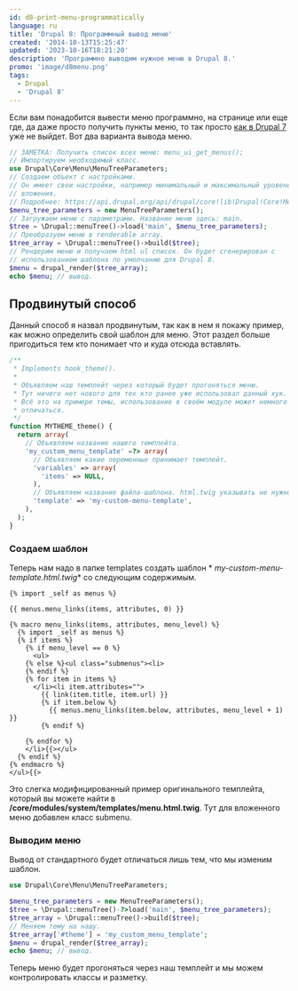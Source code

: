 ```yaml
---
id: d8-print-menu-programmatically
language: ru
title: 'Drupal 8: Программный вывод меню'
created: '2014-10-13T15:25:47'
updated: '2023-10-16T18:21:20'
description: 'Программно выводим нужное меню в Drupal 8.'
promo: 'image/d8menu.png'
tags:
  - Drupal
  - 'Drupal 8'
---
```


Если вам понадобится вывести меню программно, на странице или еще где, да даже
просто получить пункты меню, то так
просто [как в Drupal 7](http://niklan.net/blog/30) уже не выйдет. Вот два
варианта вывода меню.

```php {"header":"Стандартный"}
// ЗАМЕТКА: Получить список всех меню: menu_ui_get_menus();
// Импортируем необходимый класс.
use Drupal\Core\Menu\MenuTreeParameters;
// Создаем объект с настройками.
// Он имеет свои настройки, например минимальный и максимальный уровень
// вложения.
// Подробнее: https://api.drupal.org/api/drupal/core!lib!Drupal!Core!Menu!MenuTreeParameters.php/class/MenuTreeParameters/8
$menu_tree_parameters = new MenuTreeParameters();
// Загружаем меню с параметрами. Название меню здесь: main.
$tree = \Drupal::menuTree()->load('main', $menu_tree_parameters);
// Преобразуем меню в renderable array.
$tree_array = \Drupal::menuTree()->build($tree);
// Рендерим меню и получаем html ul список. Он будет сгенерирован с
// использованием шаблона по умолчанию для Drupal 8.
$menu = drupal_render($tree_array);
echo $menu; // вывод.
```

## Продвинутый способ

Данный способ я назвал продвинутым, так как в нем я покажу пример, как можно
определить свой шаблон для меню. Этот раздел больше пригодиться тем кто понимает
что и куда отсюда вставлять.

```php {"header":"Регистрируем шаблон"}
/**
 * Implements hook_theme().
 *
 * Объявляем наш темплейт через который будет прогоняться меню.
 * Тут ничего нет нового для тех кто ранее уже использовал данный хук.
 * Всё это на примере темы, использование в своём модуле может немного
 * отличаться.
 */
function MYTHEME_theme() {
  return array(
    // Объявляем название нашего темплейта.
    'my_custom_menu_template' =?> array(
      // Объявляем какие переменные принимает темплейт.
      'variables' => array(
        'items' => NULL,
      ),
      // Объявляем название файла-шаблона. html.twig указывать не нужно.
      'template' => 'my-custom-menu-template',
    ),
  );
}
```

### Создаем шаблон

Теперь нам надо в папке templates создать шаблон *
*my-custom-menu-template.html.twig** со следующим содержимым.

```twig
{% import _self as menus %}

{{ menus.menu_links(items, attributes, 0) }}

{% macro menu_links(items, attributes, menu_level) %}
  {% import _self as menus %}
  {% if items %}
    {% if menu_level == 0 %}
      <ul>
    {% else %}<ul class="submenus"><li>
    {% endif %}
    {% for item in items %}
      </li><li item.attributes="">
        {{ link(item.title, item.url) }}
        {% if item.below %}
          {{ menus.menu_links(item.below, attributes, menu_level + 1) }}
        {% endif %}
      
    {% endfor %}
    </li>{{></ul>
  {% endif %}
{% endmacro %}
</ul>{{>
```

Это слегка модифицированный пример оригинального темплейта, который вы можете
найти в **/core/modules/system/templates/menu.html.twig**. Тут для вложенного
меню добавлен класс submenu.

### Выводим меню

Вывод от стандартного будет отличаться лишь тем, что мы изменим шаблон.

```php
use Drupal\Core\Menu\MenuTreeParameters;

$menu_tree_parameters = new MenuTreeParameters();
$tree = \Drupal::menuTree()-?>load('main', $menu_tree_parameters);
$tree_array = \Drupal::menuTree()->build($tree);
// Меняем тему на нашу.
$tree_array['#theme'] = 'my_custom_menu_template';
$menu = drupal_render($tree_array);
echo $menu; // вывод.
```

Теперь меню будет прогоняться через наш темплейт и мы можем контролировать
классы и разметку.
